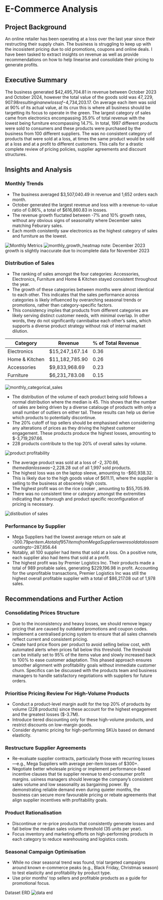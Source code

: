 # E-Commerce Analysis

## Project Background

An online retailer has been operating at a loss over the last year since their restructing their supply chain. The business is struggling to keep up with the incosistent pricing due to old promotions, coupons and online deals. I have been tasked to extract insights on revenue as well as provide recommendations on how to help linearise and consolidate their pricing to generate profits.

## Executive Summary

The business generated $42,495,704.81 in revenue between October 2023 and October 2024, however the total value of the goods sold was $47,229,907.98 resulting in a new loss of -$4,734,203.17. On average each item was sold at 90% of its actual value, at its crux this is where all business should be targetting its focus to operate in the green. The largest category of sales came from electronics encompassing 35.9% of total revenue with the lowest being furniture encompassing 14.7%. In total, 1997 different products were sold to consumers and these products were purchased by the business from 100 different suppliers. The was no consistent category of products that were sold at a loss, at times the same product would be sold at a loss and at a profit to different customers. This calls for a drastic complete review of pricing policies, supplier agreements and discount structures.

## Insights and Analysis

### Monthly Trends
- The business averaged $3,507,040.49 in revenue and 1,652 orders each month.
- October generated the largest revenue and loss with a revenue-to-value ratio of 0.86%, a total of $616,860.83 in losses.
- The revenue growth fluctated between -7% and 10% growth rates, without any obvious signs of seasonality where December sales matching Feburary sales.
- Each month conistently saw electronics as the highest category of sales and furniture as the lowest.

![Monthly Metrics](Images/Monthly_Sales_Revenue_Compared_to_Goods_Value.png)
![monthly_growth_heatmap](Images/monthly_revenue_growth.png)
note: December 2023 growth is slightly inaccurate due to incomplete data for November 2023

### Distribution of Sales
- The ranking of sales amongst the four categories: Accessories, Electronics, Furniture and Home & Kitchen stayed consistent throughout the year.
- The growth of these categories between months were almost identical to each other. This indicates that the sales performance across categories is likely influenced by overarching seasonal trends or promotions, rather than category-specific factors.
- This consistency implies that products from different categories are likely serving distinct customer needs, with minimal overlap. In other words, they do not significantly cannibalise each other’s sales, which supports a diverse product strategy without risk of internal market dilution.

| Category | Revenue | % of Total Revenue |
| --- | --- | --- |
| Electronics | $15,247,167.14 | 0.36 |
| 	Home & Kitchen | $11,182,785.90 | 0.26 |
| Accessories | $9,833,968.69 | 0.23 |
| Furniture | $6,231,783.08 | 0.15 |

![monthly_categorical_sales](Images/monthly_categorical_sales.png)

- The distribution of the volume of each product being sold follows a normal distribution where the median is 45. This shows that the number of sales are being driven by a diverse catalouge of products with only a small number of outliers on either tail. These results can help us derive which products to potentially discontinue.
- The 20% cutoff of top sellers should be emphasised when considering any alterations of prices as they driving the highest customer engagement. These products produce the highest losses, amounting to $-3,719,297.66.
- 228 products contribute to the top 20% of overall sales by volume.

![product profitability](Images/Distribution_of_Sales.png)

- The average product was sold at a loss of -$2,370.66, the median loss was -$2,228.28 out of all 1,997 sold products.
- The highest loss was on the laptop sleeve, amounting to -$60,938.32. This is likely due to the high goods value of $611.11, where the supplier is selling to the business at obscenely high costs.
- The highest profit was on the rice cooker , amounting to $55,705.99.
- There was no consistent time or category amongst the extremities indicating that a thorough and product specific reconfiguration of pricing is necessary.

![distibution of sales](Images/product_profitability.png)

### Performance by Supplier
- Mega Suppliers had the lowest average return on sale at -$300.79 per item. A total of 957 items from Mega Suppliers were sold at a loss amounting to -$287,856.44
- Notably, all 100 supplier had items that sold at a loss. On a positive note, each supplier also had items that sold at a profit.
- The highest profit was by Premier Logistics Inc. Their products made a total of 989 proitable sales, generating $229,196.98 in profit. Accounting for the unprofitable transactions, Premier Logistics Inc was still the highest overall profitable supplier with a total of $86,217.08 out of 1,978 sales.

## Recommendations and Further Action
### Consolidating Prices Structure
- Due to the inconsistency and heavy losses, we should remove legacy pricing that are caused by outdated promotions and coupon codes.
- Implement a centralised pricing system to ensure that all sales channels reflect current and consistent pricing.
- Create hard price floors per product to avoid selling below cost, with automated alerts when prices fall below this threshold. The threshold can be initially set to 95% of the items value and slowly increased back to 100% to ease customer adaptation. This phased approach ensures smoother alignment with profitability goals without immediate customer churn. Specifics can be discussed with the products team and business managers to handle satisfactory negotiations with suppliers for future orders.
### Prioritise Pricing Review For High-Volume Products
- Conduct a product-level margin audit for the top 20% of products by volume (228 products) since these account for the highest engagement and the greatest losses ($-3.7M).
- Introduce tiered discounting only for these high-volume products, and restrict discounts on low-margin goods.
- Consider dynamic pricing for high-performing SKUs based on demand elasticity.
### Restructure Supplier Agreements
- Re-evaluate supplier contracts, particularly those with recurring losses—e.g., Mega Suppliers with average per-item losses of $300+.
- Negotiate better wholesale pricing or implement performance-based incentive clauses that tie supplier revenue to end-consumer profit margins. usiness managers should leverage the company’s consistent sales volume and low seasonality as bargaining power. By demonstrating reliable demand even during quieter months, the business can secure more favourable pricing or rebate agreements that align supplier incentives with profitability goals.
### Product Rationalisation
- Discontinue or re-price products that consistently generate losses and fall below the median sales volume threshold (35 units per year).
- Focus inventory and marketing efforts on high-performing products in each category to reduce warehousing and logistics costs.
### Seasonal Campaign Optimisation
- While no clear seasonal trend was found, trial targeted campaigns around known e-commerce peaks (e.g., Black Friday, Christmas season) to test elasticity and profitability by product type.
- Use prior months’ top sellers and profitable products as a guide for promotional focus.

Dataset ERD
![data erd](Images/Data_ERD.png)
